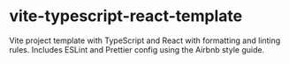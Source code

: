 # vite-typescript-react-template

Vite project template with TypeScript and React with formatting and linting rules.
Includes ESLint and Prettier config using the Airbnb style guide.
